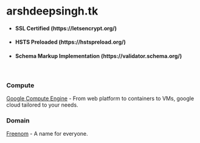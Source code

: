 # arshdeepsingh.tk
<ul>
  <li> <h4> SSL Certified (https://letsencrypt.org/) </h4>
  <li> <h4> HSTS Preloaded (https://hstspreload.org/) </h4>
  <li> <h4> Schema Markup Implementation (https://validator.schema.org/) </h4>
</ul>
<br>

### Compute
[Google Compute Engine](https://cloud.google.com/products/compute/) - From web platform to containers to VMs, google cloud tailored to your needs.

### Domain
[Freenom](https://www.freenom.com/en/index.html?lang=en) - A name for everyone.
